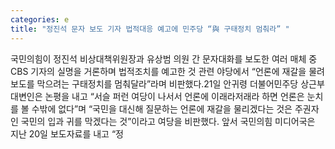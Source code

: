 ```yaml
---
categories: e
title: "정진석 문자 보도 기자 법적대응 예고에 민주당 “與 구태정치 멈춰라” "
---
```

국민의힘이 정진석 비상대책위원장과 유상범 의원 간 문자대화를 보도한 여러 매체 중 CBS 기자의 실명을 거론하며 법적조치를 예고한 것 관련 야당에서 “언론에 재갈을 물려 보도를 막으려는 구태정치를 멈춰달라”라며 비판했다.21일 안귀령 더불어민주당 상근부대변인은 논평을 내고 “서슬 퍼런 여당이 나서서 언론에 이래라저래라 하면 언론은 눈치를 볼 수밖에 없다”며 “국민을 대신해 질문하는 언론에 재갈을 물리겠다는 것은 주권자인 국민의 입과 귀를 막겠다는 것”이라고 여당을 비판했다. 앞서 국민의힘 미디어국은 지난 20일 보도자료를 내고 “정